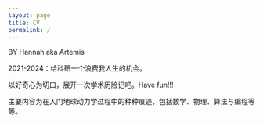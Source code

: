 ```yaml
---
layout: page
title: CV
permalink: /
---
```


BY Hannah aka Artemis 

2021-2024：给科研一个浪费我人生的机会。

以好奇心为切口，展开一次学术历险记吧。Have fun!!!


主要内容为在入门地球动力学过程中的种种痕迹，包括数学、物理、算法与编程等等。
